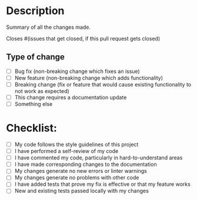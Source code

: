 # Description
Summary of all the changes made.

Closes #(issues that get closed, if this pull request gets closed)

## Type of change
<!-- Select the relevant option(s) -->

- [ ] Bug fix (non-breaking change which fixes an issue)
- [ ] New feature (non-breaking change which adds functionality)
- [ ] Breaking change (fix or feature that would cause existing functionality to not work as expected)
- [ ] This change requires a documentation update
- [ ] Something else

# Checklist:

- [ ] My code follows the style guidelines of this project
- [ ] I have performed a self-review of my code
- [ ] I have commented my code, particularly in hard-to-understand areas
- [ ] I have made corresponding changes to the documentation
- [ ] My changes generate no new errors or linter warnings
- [ ] My changes generate no problems with other code
- [ ] I have added tests that prove my fix is effective or that my feature works
- [ ] New and existing tests passed locally with my changes
